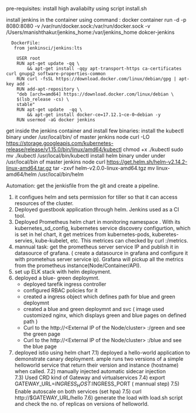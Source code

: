 

pre-requisites: 
install high avaliabilty using script install.sh

install  jenkins in the container using command : 
      docker container run -d -p 8080:8080 -v /var/run/docker.sock:/var/run/docker.sock  -v /Users/manishthakur/jenkins_home:/var/jenkins_home dokcer-jenkins

      DockerFile:
       from jenkinsci/jenkins:lts
  
        USER root
        RUN apt-get update -qq \
            && apt-get install -qqy apt-transport-https ca-certificates curl gnupg2 software-properties-common
        RUN curl -fsSL https://download.docker.com/linux/debian/gpg | apt-key add -
        RUN add-apt-repository \
        "deb [arch=amd64] https://download.docker.com/linux/debian \
        $(lsb_release -cs) \
        stable"
        RUN apt-get update  -qq \
            && apt-get install docker-ce=17.12.1~ce-0~debian -y
        RUN usermod -aG docker jenkins

get inside the jenkins container and install  few binaries:
        install the kubectl binary under /usr/local/bin/ of master jenkins node
            curl -LO https://storage.googleapis.com/kubernetes-release/release/v1.15.0/bin/linux/amd64/kubectl
            chmod +x ./kubectl
            sudo mv ./kubectl /usr/local/bin/kubectl
        install helm binary under under /usr/local/bin of master jenkins node
            curl https://get.helm.sh/helm-v2.14.2-linux-amd64.tar.gz
            tar -zxvf helm-v2.0.0-linux-amd64.tgz
            mv linux-amd64/helm /usr/local/bin/helm 


Automation: get the jenkisfile from the  git and create a pipeline.

1) it configues helm and sets permission for tiller so that it can access resources of the cluster.  
2) Deployed guestbook application through helm.  Jenkins used as a CI tool.
3) Deployed Prometheus helm chart in monitoring namespace . With its  kubernetes_sd_config, kubernetes service discovery configurtion, which is set in hel chart, it get
   metrices from kubernetes-pods, kuberetes-servies, kube-kubelet,  etc. This metrices can  checked by  curl <node-ip>:<prometheus-port>/metrics. 
4) mannual task: get  the prometheus server service IP and publish  it in datasource of grafana. ( create  a datasource in grafana and configure it with prometehus 
   server service ip). Grafana will  pickup  all the  metrics from the  prometheus  instance(Node/Container/API).
5) set up ELK stack with  helm deployment.
6) deployed a blue- green deploymnt.
   -  deployed tarefik ingress controller
   -  configured RBAC policies for it
   -  created a ingress object which defines path for blue and green deploymnt
   -  created a blue and green deploymnt and svc ( image used customized nginx, which displays green and blue pages on defined path ) 
   -  Curl to the http://<External IP of the Node/cluster> :<node-port-of traefik-ing>/green and see the green page
   -  Curl to the http://<External IP of the Node/cluster> :<node-port-of traefik-ing>/blue and see the blue page
7) deployed istio using helm chart
   7.1) deployed a hello-world application  to demonstrate canary deployment. ample runs two versions of a simple helloworld service
        that return their version and instance (hostname) when called.
   7.2) manually injected automatic sidecar injection  
   7.3) Used CRD kind of Gateway and virtualservices 
   7.4) export GATEWAY_URL=$INGRESS_HOST:$INGRESS_PORT ( mannual step)
   7.5) Enable autoscale on both services (set hpa)
   7.5) curl http://$GATEWAY_URL/hello
   7.6) generate the  load with load.sh  script and check  the no. of replicas on versions of helloworld.


